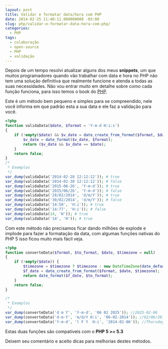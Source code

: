 ```yaml
---
layout: post
title: Validar e formatar data/hora com PHP
date: 2014-02-25 11:40:11.000000000 -03:00
slug: php/validar-e-formatar-data-hora-com-php/
categories:
  - PHP
tags:
  - colaboração
  - open-source
  - PHP
  - validação
---
```


Depois de um tempo resolvi atualizar alguns dos meus <strong>snippets</strong>, um que muitos programadores quando vão trabalhar com data e hora no PHP não tem uma solução definitiva que realmente funcione e atenda a todas as suas necessidades. Não vou entrar muito em detalhe sobre como cada função funciona, para isso temos o book do [PHP][php].

Este é um método bem pequeno e simples para se compreendido, nele você informa em que padrão esta a sua data e ele faz a validação para você.<br />

```php
<?php
function validaData($date, $format = 'Y-m-d H:i:s')
{
    if (!empty($date) && $v_date = date_create_from_format($format, $date)) {
        $v_date = date_format($v_date, $format);
        return ($v_date && $v_date == $date);
    }
    return false;
}
/*
 * Exemplos
 */
var_dump(validaData('2014-02-28 12:12:12')); # true
var_dump(validaData('2014-02-30 12:12:12')); # false
var_dump(validaData('2015-06-26', 'Y-m-d')); # true
var_dump(validaData('2015/06/26', 'Y-m-d')); # false
var_dump(validaData('28/02/2014', 'd/m/Y')); # true
var_dump(validaData('30/02/2014', 'd/m/Y')); # false
var_dump(validaData('14:50', 'H:i')); # true
var_dump(validaData('14:77', 'H:i')); # false
var_dump(validaData(14, 'H')); # true
var_dump(validaData('14', 'H')); # true
```

Com este método não precisamos ficar dando milhões de explode e implode para fazer a formatação da data, com algumas funções nativas do PHP 5 isso ficou muito mais fácil veja.<br />

```php
<?php
function converteData($format, $to_format, $date, $timezone = null)
{
    if (!empty($date)) {
        $timezone = $timezone ? $timezone : new DateTimeZone(date_default_timezone_get());
        $f_date = date_create_from_format($format, $date, $timezone);
        return date_format($f_date, $to_format);
    }
    return false;
}

/*
 * Exemplos
 */
var_dump(converteData('d m Y', 'Y-m-d', '06 02 2025')); //2025-02-06
var_dump(converteData('d-m-Y', 'm/d/Y H:i', '06-02-2014')); //02/06/2014 12:39
var_dump(converteData('Y-m-d', 'l F Y  H:i', '2014-02-06')); //Thursday February 2014  12:38
```

Estas duas funções são compatíveis com o **PHP 5 &gt;= 5.3**

Deixem seu comentário e aceito dicas para melhorias destes métodos.

[php]: http://php.net
